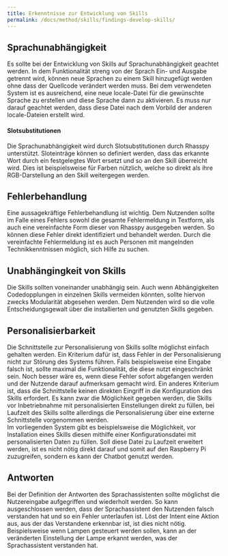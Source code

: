 ```yaml
---
title: Erkenntnisse zur Entwicklung von Skills
permalink: /docs/method/skills/findings-develop-skills/
---
```


## Sprachunabhängigkeit

Es sollte bei der Entwicklung von Skills auf Sprachunabhängigkeit geachtet werden. In dem Funktionalität streng von der Sprach Ein- und Ausgabe getrennt wird, können neue Sprachen zu einem Skill hinzugefügt werden ohne dass der Quellcode verändert werden muss. Bei dem verwendeten System ist es ausreichend, eine neue locale-Datei für die gewünschte Sprache zu erstellen und diese Sprache dann zu aktivieren. Es muss nur darauf geachtet werden, dass diese Datei nach dem Vorbild der anderen locale-Dateien erstellt wird.  

#### Slotsubstitutionen

Die Sprachunabhängigkeit wird durch Slotsubstitutionen durch Rhasspy unterstützt. Sloteinträge können so definiert werden, dass das erkannte Wort durch ein festgelegtes Wort ersetzt und so an den Skill überreicht wird. Dies ist beispielsweise für Farben nützlich, welche so direkt als ihre RGB-Darstellung an den Skill weitergegen werden.

## Fehlerbehandlung

Eine aussagekräftige Fehlerbehandlung ist wichtig. Dem Nutzenden sollte im Falle eines Fehlers sowohl die gesamte Fehlermeldung in Textform, als auch eine vereinfachte Form dieser von Rhasspy ausgegeben werden. So können diese Fehler direkt identifiziert und behandelt werden. Durch die vereinfachte Fehlermeldung ist es auch Personen mit mangelnden Technikkenntnissen möglich, sich Hilfe zu suchen. 

## Unabhängingkeit von Skills

Die Skills sollten voneinander unabhängig sein. Auch wenn Abhängigkeiten Codedopplungen in einzelnen Skills vermeiden könnten, sollte hiervon zwecks Modularität abgesehen werden. Dem Nutzenden wird so die volle Entscheidungsgewalt über die installierten und genutzten Skills gegeben. 

## Personalisierbarkeit

Die Schnittstelle zur Personalisierung von Skills sollte möglichst einfach gehalten werden. Ein Kriterium dafür ist, dass Fehler in der Personalisierung nicht zur Störung des Systems führen. Falls beispielsweise eine Eingabe falsch ist, sollte maximal die Funktionalität, die diese nutzt eingeschränkt sein. Noch besser wäre es, wenn diese Fehler sofort abgefangen werden und der Nutzende darauf aufmerksam gemacht wird. Ein anderes Kriterium ist, dass die Schnittstelle keinen direkten Eingriff in die Konfiguration des Skills erfordert. Es kann zwar die Möglichkeit gegeben werden, die Skills vor Inbetriebnahme mit personalisierten Einstellungen direkt zu füllen, bei Laufzeit des Skills sollte allerdings die Personalisierung über eine externe Schnittstelle vorgenommen werden.  
Im vorliegenden System gibt es beispielsweise die Möglichkeit, vor Installation eines Skills diesen mithilfe einer Konfigurationsdatei mit personalisierten Daten zu füllen. Soll diese Datei zu Laufzeit erweitert werden, ist es nicht nötig direkt darauf und somit auf den Raspberry Pi zuzugreifen, sondern es kann der Chatbot genutzt werden. 

## Antworten

Bei der Definition der Antworten des Sprachassistenten sollte möglichst die Nutzereingabe aufgegriffen und wiederholt werden. So kann ausgeschlossen werden, dass der Sprachassistent den Nutzenden falsch verstanden hat und so ein Fehler unterlaufen ist. Löst der Intent eine Aktion aus, aus der das Verstandene erkennbar ist, ist dies nicht nötig. Beispielsweise wenn Lampen gesteuert werden sollen, kann an der veränderten Einstellung der Lampe erkannt werden, was der Sprachassistent verstanden hat.